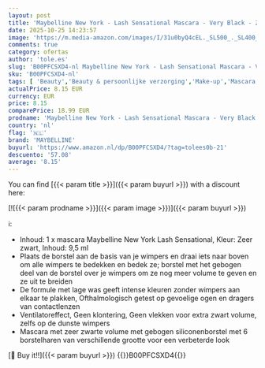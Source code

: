```yaml
---
layout: post
title: 'Maybelline New York - Lash Sensational Mascara - Very Black - Zwarte Volume Mascara - 9 5 ml'
date: 2025-10-25 14:23:57
image: 'https://m.media-amazon.com/images/I/31u0byQ4cEL._SL500_._SL400_.jpg'
comments: true
category: ofertas
author: 'tole.es'
slug: 'B00PFCSXD4-nl Maybelline New York - Lash Sensational Mascara - Very...'
sku: 'B00PFCSXD4-nl'
tags: [ 'Beauty','Beauty & persoonlijke verzorging','Make-up','Mascara’s','Oogmake-up','maybelline','🇳🇱', ]
actualPrice: 8.15 EUR
currency: EUR
price: 8.15
comparePrice: 18.99 EUR
prodname: 'Maybelline New York - Lash Sensational Mascara - Very Black - Zwarte Volume Mascara - 9 5 ml'
country: 'nl'
flag: '🇳🇱'
brand: 'MAYBELLINE'
buyurl: 'https://www.amazon.nl/dp/B00PFCSXD4/?tag=tolees0b-21'
descuento: '57.08'
average: '8.15'
---
```


You can find [{{< param title >}}]({{< param buyurl >}}) with a discount here:

[![{{< param prodname >}}]({{< param image >}})]({{< param buyurl >}})

ℹ️:

- Inhoud: 1 x mascara Maybelline New York Lash Sensational, Kleur: Zeer zwart, Inhoud: 9,5 ml
- Plaats de borstel aan de basis van je wimpers en draai iets naar boven om alle wimpers te bedekken en bedek ze; borstel met het gebogen deel van de borstel over je wimpers om ze nog meer volume te geven en ze uit te breiden
- De formule met lage was geeft intense kleuren zonder wimpers aan elkaar te plakken, Ofthalmologisch getest op gevoelige ogen en dragers van contactlenzen
- Ventilatoreffect, Geen klontering, Geen vlekken voor extra zwart volume, zelfs op de dunste wimpers
- Mascara met zeer zwarte volume met gebogen siliconenborstel met 6 borstelharen van verschillende grootte voor een verbeterde look

[🛒 Buy it!!]({{< param buyurl >}})
{{<world>}}B00PFCSXD4{{</world>}}

